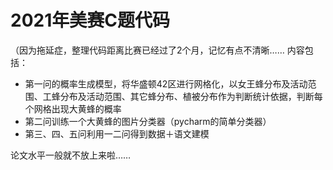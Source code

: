 # 2021年美赛C题代码
（因为拖延症，整理代码距离比赛已经过了2个月，记忆有点不清晰……
内容包括：
- 第一问的概率生成模型，将华盛顿42区进行网格化，以女王蜂分布及活动范围、工蜂分布及活动范围、其它蜂分布、植被分布作为判断统计依据，判断每个网格出现大黄蜂的概率
- 第二问训练一个大黄蜂的图片分类器（pycharm的简单分类器）
- 第三、四、五问利用一二问得到数据＋语文建模


论文水平一般就不放上来啦……